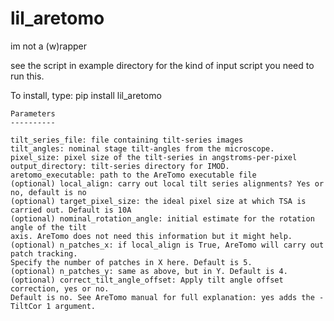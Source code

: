 # lil_aretomo

im not a (w)rapper

see the script in example directory for the kind of input script you need to run this.

To install, type:
pip install lil_aretomo


    Parameters
    ----------

    tilt_series_file: file containing tilt-series images
    tilt_angles: nominal stage tilt-angles from the microscope.
    pixel_size: pixel size of the tilt-series in angstroms-per-pixel
    output_directory: tilt-series directory for IMOD.
    aretomo_executable: path to the AreTomo executable file
    (optional) local_align: carry out local tilt series alignments? Yes or no, default is no
    (optional) target_pixel_size: the ideal pixel size at which TSA is carried out. Default is 10A
    (optional) nominal_rotation_angle: initial estimate for the rotation angle of the tilt
    axis. AreTomo does not need this information but it might help.
    (optional) n_patches_x: if local_align is True, AreTomo will carry out patch tracking.
    Specify the number of patches in X here. Default is 5.
    (optional) n_patches_y: same as above, but in Y. Default is 4.
    (optional) correct_tilt_angle_offset: Apply tilt angle offset correction, yes or no.
    Default is no. See AreTomo manual for full explanation: yes adds the -TiltCor 1 argument.
